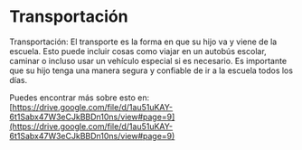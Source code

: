 # Transportación
Transportación: El transporte es la forma en que su hijo va y viene de la escuela. Esto puede incluir cosas como viajar en un autobús escolar, caminar o incluso usar un vehículo especial si es necesario. Es importante que su hijo tenga una manera segura y confiable de ir a la escuela todos los días.

Puedes encontrar más sobre esto en: [https://drive.google.com/file/d/1au51uKAY-6t1Sabx47W3eCJkBBDn10ns/view#page=9](https://drive.google.com/file/d/1au51uKAY-6t1Sabx47W3eCJkBBDn10ns/view#page=9)
